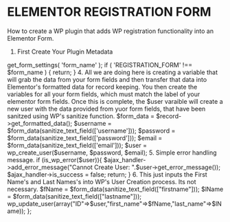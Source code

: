 # ELEMENTOR REGISTRATION FORM
How to create a WP plugin that adds WP registration functionality into an Elementor Form.

  1. First Create Your Plugin Metadata

<?php 
/**
 * Plugin Name: Elementor Form User Registration
 * Description: Creates a new user using an Elementor Form
 * Version: 0.9
 * Author: Zach Desiatnyk
 * Author URI: http://www.zachdesiatnyk.com
 */
 
  2. Once Complete, move onto your plugin. Here is what I created but here is the reference to the official [Elementor Form API](https://developers.elementor.com/forms-api/). Create your parameters which will consist of Elementor's method to create new users and the name of your function (which we are about to create).

add_action( 'elementor_pro/forms/new_record', 'choice_elementor_form_user_registration', 10, 2);

  3. Create your function. Make sure your function parameters match Elementors, which are $record and $handler, which are pretty obvious to see what they do. Also, make sure your get_form_settings **MATCHES** the name of your elementor form.

function choice_elementor_form_user_registration ($record, $handler) {
    $form_name = $record->get_form_settings( 'form_name' );

    if ( 'REGISTRATION_FORM' !== $form_name ) {
        return;
    }
    
  4. All we are doing here is creating a variable that will grab the data from your form fields and then transfer that data into Elementor's formatted data for record keeping. You then create the variables for all your form fields, which must match the label of your elementor form fields. Once this is complete, the $user varaible will create a new user with the data provided from yuor form fields, that have been sanitzed using WP's sanitize function.

    $form_data = $record->get_formatted_data();
    $username = $form_data(sanitize_text_field(['username']));
    $password = $form_data(sanitize_text_field(['password']));
    $email = $form_data(sanitize_text_field(['email']));
    $user = wp_create_user($username, $password, $email);

  5. Simple error handling message.
  
    if (is_wp_error($user)){ 
        $ajax_handler->add_error_message("Cannot Create User: ".$user->get_error_message());
        $ajax_handler->is_success = false;
        return;
    }
    
  6. This just inputs the First Name's and Last Names's into WP's User Creation process. Its not necessary.

    $fName = $form_data(sanitize_text_field(["firstname"]));
    $lName = $form_data(sanitize_text_field(["lastname"]));
    wp_update_user(array("ID"=>$user,"first_name"=>$fName,"last_name"=>$lName));
};
